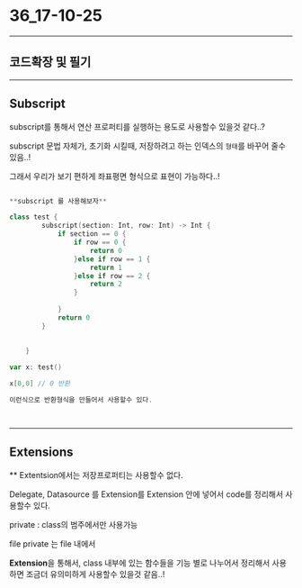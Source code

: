 # 36_17-10-25

---

## 코드확장 및 필기

---

## Subscript 

subscript를 통해서 연산 프로퍼티를 실행하는 용도로 사용할수 있을것 같다..? 

subscript 문법 자체가, 초기화 시킬때, 저장하려고 하는 인덱스의 `형태`를 바꾸어 줄수 있음..!

그래서 우리가 보기 편하게 좌표평면 형식으로 표현이 가능하다..!

```swift

**subscript 를 사용해보자**

class test {
        subscript(section: Int, row: Int) -> Int {
            if section == 0 {
                if row == 0 {
                    return 0
                }else if row == 1 {
                    return 1
                }else if row == 2 {
                    return 2
                }
                
            }
            return 0
        }
        
        
    }

var x: test() 

x[0,0] // 0 반환 

이런식으로 반환형식을 만들어서 사용할수 있다.




```


---

## Extensions


** Extentsion에서는 저장프로퍼티는 사용할수 없다.

Delegate, Datasource 를 Extension를 Extension 안에 넣어서 code를 정리해서 사용할수 있다. 

private : class의 범주에서만 사용가능

file private 는 file 내에서

**Extension**을 통해서, class 내부에 있는 함수들을 기능 별로 나누어서 정리해서 사용하면 조금더 유의미하게 사용할수 있을것 같음..!